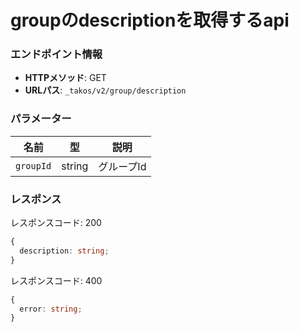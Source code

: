 # groupのdescriptionを取得するapi

### エンドポイント情報

- **HTTPメソッド**: GET
- **URLパス**: `_takos/v2/group/description`

### パラメーター

| 名前      | 型     | 説明       |
| --------- | ------ | ---------- |
| `groupId` | string | グループId |

### レスポンス

レスポンスコード: 200

```ts
{
  description: string;
}
```

レスポンスコード: 400

```ts
{
  error: string;
}
```
